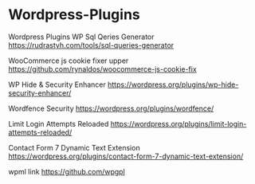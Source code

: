 # Wordpress-Plugins
Wordpress Plugins
WP Sql  Qeries Generator
https://rudrastyh.com/tools/sql-queries-generator

WooCommerce js cookie fixer upper
https://github.com/rynaldos/woocommerce-js-cookie-fix

WP Hide & Security Enhancer
https://wordpress.org/plugins/wp-hide-security-enhancer/

Wordfence Security
https://wordpress.org/plugins/wordfence/

Limit Login Attempts Reloaded
https://wordpress.org/plugins/limit-login-attempts-reloaded/


Contact Form 7 Dynamic Text Extension
https://wordpress.org/plugins/contact-form-7-dynamic-text-extension/



wpml link
https://github.com/wpgpl
